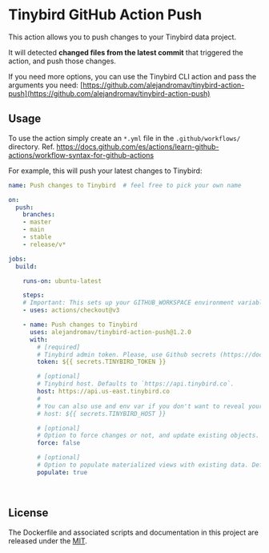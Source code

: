 # Tinybird GitHub Action Push
This action allows you to push changes to your Tinybird data project.

It will detected **changed files from the latest commit** that triggered the action, and push those changes.

If you need more options, you can use the Tinybird CLI action and pass the arguments you need: [https://github.com/alejandromav/tinybird-action-push](https://github.com/alejandromav/tinybird-action-push)

## Usage
To use the action simply create an `*.yml` file in the `.github/workflows/` directory. Ref. https://docs.github.com/es/actions/learn-github-actions/workflow-syntax-for-github-actions

For example, this will push your latest changes to Tinybird:

```yaml
name: Push changes to Tinybird  # feel free to pick your own name

on:
  push:
    branches:
    - master
    - main
    - stable
    - release/v*

jobs:
  build:

    runs-on: ubuntu-latest

    steps:
    # Important: This sets up your GITHUB_WORKSPACE environment variable
    - uses: actions/checkout@v3

    - name: Push changes to Tinybird
      uses: alejandromav/tinybird-action-push@1.2.0
      with:
        # [required]
        # Tinybird admin token. Please, use Github secrets (https://docs.github.com/en/actions/security-guides/encrypted-secrets)
        token: ${{ secrets.TINYBIRD_TOKEN }}

        # [optional]
        # Tinybird host. Defaults to `https://api.tinybird.co`.
        host: https://api.us-east.tinybird.co
        #
        # You can also use and env var if you don't want to reveal your Tinybird host (dedicated clusters, etc.)
        # host: ${{ secrets.TINYBIRD_HOST }}

        # [optional]
        # Option to force changes or not, and update existing objects. Defaults to `true`.
        force: false

        # [optional]
        # Option to populate materialized views with existing data. Defaults to `false`.
        populate: true

```

<br>

## License
The Dockerfile and associated scripts and documentation in this project are released under the [MIT](license).

